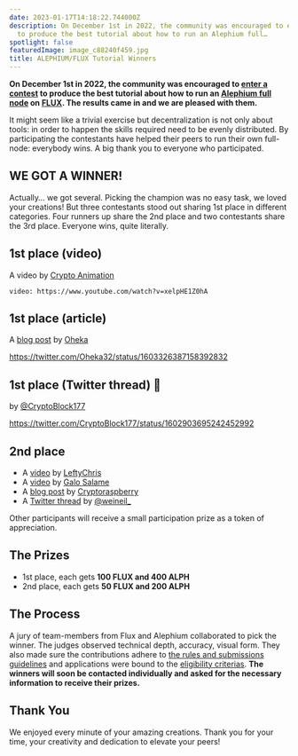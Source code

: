 ```yaml
---
date: 2023-01-17T14:18:22.744000Z
description: On December 1st in 2022, the community was encouraged to enter a contest
  to produce the best tutorial about how to run an Alephium full…
spotlight: false
featuredImage: image_c88240f459.jpg
title: ALEPHIUM/FLUX Tutorial Winners
---
```


**On December 1st in 2022, the community was encouraged to [enter a contest](/news/post/alephium-flux-tutorial-contest-81054caf926) to produce the best tutorial about how to run an [Alephium full node](https://github.com/alephium/alephium/) on [FLUX](https://runonflux.io/). The results came in and we are pleased with them.**

It might seem like a trivial exercise but decentralization is not only about tools: in order to happen the skills required need to be evenly distributed. By participating the contestants have helped their peers to run their own full-node: everybody wins. A big thank you to everyone who participated.

## WE GOT A WINNER!

Actually… we got several. Picking the champion was no easy task, we loved your creations! But three contestants stood out sharing 1st place in different categories. Four runners up share the 2nd place and two contestants share the 3rd place. Everyone wins, quite literally.

## 1st place (video)

A video by [Crypto Animation](https://www.youtube.com/@Crypto-Animation)

`video: https://www.youtube.com/watch?v=xelpHE1Z0hA`

## 1st place (article)

A [blog post](https://medium.com/@Oheka/2134def9b7d0) by [Oheka](https://medium.com/@Oheka)

https://twitter.com/Oheka32/status/1603326387158392832

## 1st place (Twitter thread) 🧵

by [@CryptoBlock177](https://twitter.com/CryptoBlock177)

https://twitter.com/CryptoBlock177/status/1602903695242452992

## 2nd place

- A [video](https://www.youtube.com/watch?v=nj4Ypgj0Xow) by [LeftyChris](https://www.youtube.com/@leftychris1058)
- A [video](https://www.youtube.com/watch?v=ALrV-axWowY) by [Galo Salame](https://www.youtube.com/@galosf)
- A [blog post](https://steemit.com/alephium/@cryptoraspberry/host-your-own-alephium-node-on-decentralized-web-3-0-flux-tutorial) by [Cryptoraspberry](https://steemit.com/@cryptoraspberry)
- A [Twitter thread](https://twitter.com/weineil_/status/1612568785948495903) by [@weineil\_](https://twitter.com/weineil_)

Other participants will receive a small participation prize as a token of appreciation.

## The Prizes

- 1st place, each gets **100 FLUX and 400 ALPH**
- 2nd place, each gets **50 FLUX and 200 ALPH**

## The Process

A jury of team-members from Flux and Alephium collaborated to pick the winner. The judges observed technical depth, accuracy, visual form. They also made sure the contributions adhere to [the rules and submissions guidelines](/news/post/alephium-flux-tutorial-contest-81054caf926#6cf2) and applications were bound to the [eligibility criterias](https://github.com/alephium/community/blob/master/RewardProgramRules.md#eligibility-criteria). **The winners will soon be contacted individually and asked for the necessary information to receive their prizes.**

## Thank You

We enjoyed every minute of your amazing creations. Thank you for your time, your creativity and dedication to elevate your peers!
